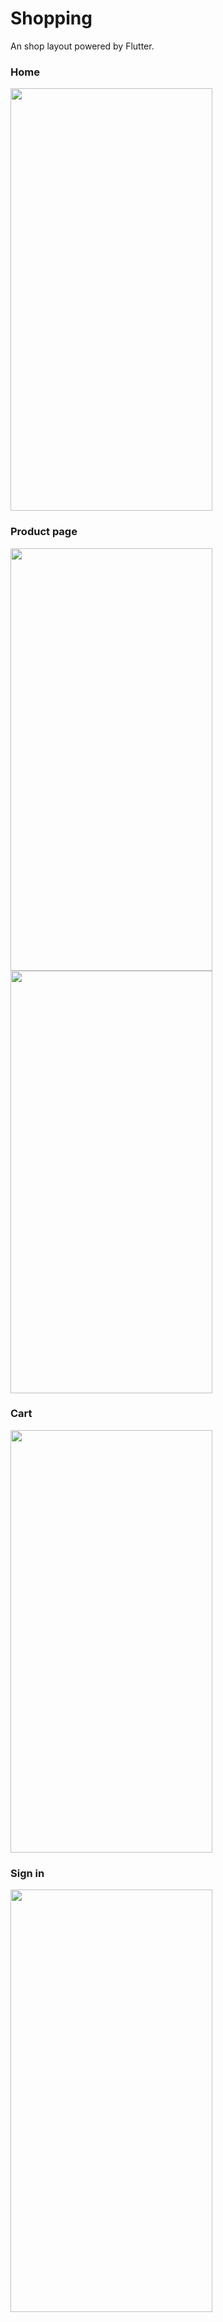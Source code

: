 # Shopping

An shop layout powered by Flutter.

### Home

<img src="https://user-images.githubusercontent.com/52254578/95933737-aab9cb80-0da5-11eb-8918-f56bc3fb0d85.png" width="323" height="676" />

### Product page

<img src="(https://user-images.githubusercontent.com/52254578/95933738-ab526200-0da5-11eb-9840-05d50c622ddc.png" width="323" height="676" />

<img src="https://user-images.githubusercontent.com/52254578/95933740-abeaf880-0da5-11eb-9cc7-3b61b2da4bc2.png" width="323" height="676" />

### Cart

<img src="https://user-images.githubusercontent.com/52254578/95933742-ac838f00-0da5-11eb-96c1-12214f37c6c0.png" width="323" height="676" />

### Sign in

<img src="https://user-images.githubusercontent.com/52254578/95933744-ad1c2580-0da5-11eb-9d2f-9aff2205478c.png" width="323" height="676" />
